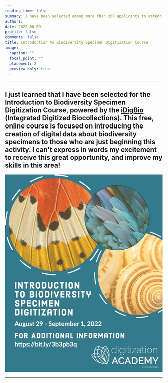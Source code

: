 ```yaml
--- 
reading_time: false
summary: I have been selected among more than 200 applicants to attend the iDigBio this year
authors:
date: 2022-08-09
profile: false
comments: false
title: Introduction to Biodiversity Specimen Digitization Course  
image:
  caption: ""
  focal_point: ""
  placement: 2
  preview_only: true
---
```

---

I just learned that I have been selected for the Introduction to Biodiversity Specimen Digitization Course, powered by the [iDigBio](https://www.idigbio.org/) 
(Integrated Digitized Biocollections). This free, online course is focused on introducing the creation of digital data about biodiversity specimens to those who are 
just beginning this activity. I can't express in words my excitement to receive this great opportunity, and improve my skills in this area! 
---
![iDigBio](https://raw.githubusercontent.com/rosanafcunha/website_rosanafcunha/master/content/post/idigbio/featured.jpeg "iDigBio")

---
